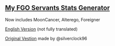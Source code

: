 ## [My FGO Servants Stats Generator]()
Now includes MoonCancer, Alterego, Foreigner

[English Version](https://ice-pendragon.github.io/myfgosts/myfgosts-eng.html) (not fully translated)

[Original Vestion](http://you96.web.fc2.com/soko/myfgosts.html) made by @silverclock96
